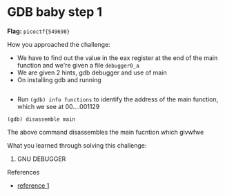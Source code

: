 # GDB baby step 1

**Flag:** `picoctf{549698}`

How you approached the challenge:

- We have to find out the value in the eax register at the end of the main function and we're given a file `debugger0_a`
- We are given 2 hints, gdb debugger and use of main
- On installing gdb and running
```gdb debugger0_a
```
-  Run `(gdb) info functions` to  identify the address of the main function, which we see at 00....001129 

```
(gdb) disassemble main
``` 
The above command disassembles the main fucntion which givwfwe

What you learned through solving this challenge:

1. GNU DEBUGGER


References

- [reference 1](https://en.wikipedia.org/wiki/GNU_Debugger)
